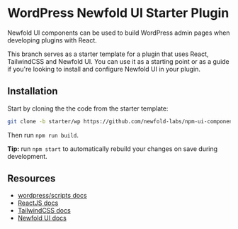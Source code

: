 # WordPress Newfold UI Starter Plugin
Newfold UI components can be used to build WordPress admin pages when developing plugins with React.

This branch serves as a starter template for a plugin that uses React, TailwindCSS and Newfold UI. You can use it as a starting point or as a guide if you're looking to install and configure Newfold UI in your plugin.

## Installation
Start by cloning the the code from the starter template:

```bash
git clone -b starter/wp https://github.com/newfold-labs/npm-ui-component-library.git
```

Then run `npm run build`.

**Tip:** run `npm start` to automatically rebuild your changes on save during development.

## Resources
- [wordpress/scripts docs](https://developer.wordpress.org/block-editor/reference-guides/packages/packages-scripts/)
- [ReactJS docs](https://react.dev/learn)
- [TailwindCSS docs](https://tailwindcss.com/docs/installation)
- [Newfold UI docs](https://newfold-labs.github.io/npm-ui-component-library/docs/intro)
